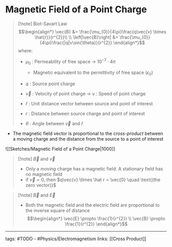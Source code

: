 # Magnetic Field of a Point Charge

> [!note] Biot-Savart Law
> $$\begin{align*} \vec{B} &= \frac{\mu_{0}}{4\pi}\frac{q\vec{v} \times \hat{r}}{r^{2}}\\ \\
\left|\vec{B}\right| &= \frac{\mu_{0}}{4\pi}\frac{|q|v\sin{\theta}}{r^{2}}
\end{align*}$$
> where:
> - $\mu_{0}$ : Permeability of free space -> $10^{-7} \cdot 4\pi$
> 	- Magnetic equivalent to the permittivity of free space ($\epsilon_{0}$)
>
> - $q$ : Source point charge
> - $\vec{v}$ : Velocity of point charge -> $v$ : Speed of point charge
> - $\hat{r}$ : Unit distance vector between source and point of interest
> - $r$ : Distance between source charge and point of interest 
> - $\theta$ : Angle between $\vec{v}$ and $\hat{r}$

- The magnetic field vector is proportional to the *cross-product* between a moving charge and the distance from the source to a point of interest

![[Sketches/Magnetic Field of a Point Charge|1000]]

> [!note] $\vec{B}$ and $\vec{v}$
> - Only a *moving* charge has a magnetic field. A stationary field has no magnetic field
> - if $\vec{v} = 0$, then $q\vec{v} \times \hat r = \vec{0} \quad \text{(the zero vector)}$


> [!note] $\vec{B}$ and $\vec{E}$
> - Both the magnetic field and the electric field are proportional to the inverse square of distance
> $$\begin{align*}
\vec{E} \propto \frac{1}{r^{2}} \\
\vec{B} \propto \frac{1}{r^{2}}
\end{align*}$$


---
tags: #TODO - #Physics/Electromagnetism 
links: [[Cross Product]]